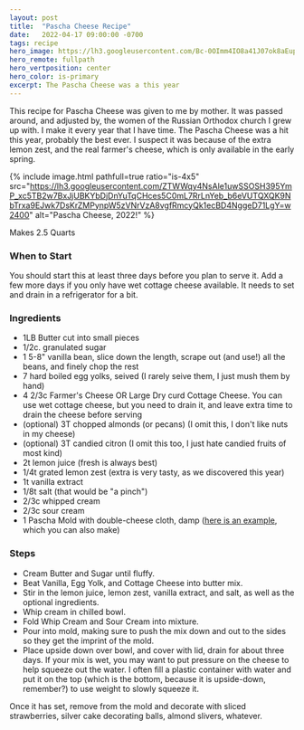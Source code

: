 ```yaml
---
layout: post
title:  "Pascha Cheese Recipe"
date:   2022-04-17 09:00:00 -0700
tags: recipe
hero_image: https://lh3.googleusercontent.com/Bc-0OImm4IO8a41J07ok8aEupahc-zOvy9xW_LpPLiYnIbrbFuEA6BBPoZ_YujQQepEb8kKOXYrlPTbDOcZRv57HM4Xqol8GfrwYhSkvcjoXGeagkY66gqBnZGJDy_I0899d6CbTM7s=w2400
hero_remote: fullpath
hero_vertposition: center
hero_color: is-primary
excerpt: The Pascha Cheese was a this year
---
```

This recipe for Pascha Cheese was given to me by mother. It was passed around, and adjusted by, the women of the Russian Orthodox church I grew up with. I make it every year that I have time. The Pascha Cheese was a hit this year, probably the best ever. I suspect it was because of the extra lemon zest, and the real farmer's cheese, which is only available in the early spring.

{% include image.html pathfull=true ratio="is-4x5" src="https://lh3.googleusercontent.com/ZTWWqy4NsAle1uwSSOSH395YmP_xc5TB2w7BxJjUBKYbDjDnYuTqCHces5C0mL7RrLnYeb_b6eVUTQXQK9NbTrxa9EJwk7DsKrZMPynpW5zVNrVzA8vgfRmcyQk1ecBD4NggeD71LgY=w2400" alt="Pascha Cheese, 2022!" %}

Makes 2.5 Quarts
### When to Start
You should start this at least three days before you plan to serve it. Add a few more days if you only have wet cottage cheese available. It needs to set and drain in a refrigerator for a bit.
### Ingredients
- 1LB Butter cut into small pieces
- 1/2c. granulated sugar
- 1 5-8" vanilla bean, slice down the length, scrape out (and use!) all the beans, and finely chop the rest
- 7 hard boiled egg yolks, seived (I rarely seive them, I just mush them by hand)
- 4 2/3c Farmer's Cheese OR Large Dry curd Cottage Cheese. You can use wet cottage cheese, but you need to drain it, and leave extra time to drain the cheese before serving
- (optional) 3T chopped almonds (or pecans) (I omit this, I don't like nuts in my cheese)
- (optional) 3T candied citron (I omit this too, I just hate candied fruits of most kind)
- 2t lemon juice (fresh is always best)
- 1/4t grated lemon zest (extra is very tasty, as we discovered this year)
- 1t vanilla extract
- 1/8t salt (that would be "a pinch")
- 2/3c whipped cream
- 2/3c sour cream
- 1 Pascha Mold with double-cheese cloth, damp ([here is an example](https://orthodoxgifts.com/wooden-pascha-paskha-cheese-mold-large-size-5-1-4/), which you can also make)
### Steps
- Cream Butter and Sugar until fluffy.
- Beat Vanilla, Egg Yolk, and Cottage Cheese into butter mix.
- Stir in the lemon juice, lemon zest, vanilla extract, and salt, as well as the optional ingredients.
- Whip cream in chilled bowl.
- Fold Whip Cream and Sour Cream into mixture.
- Pour into mold, making sure to push the mix down and out to the sides so they get the imprint of the mold.
- Place upside down over bowl, and cover with lid, drain for about three days. If your mix is wet, you may want to put pressure on the cheese to help squeeze out the water. I often fill a plastic container with water and put it on the top (which is the bottom, because it is upside-down, remember?) to use weight to slowly squeeze it.

Once it has set, remove from the mold and decorate with sliced strawberries, silver cake decorating balls, almond slivers, whatever.
